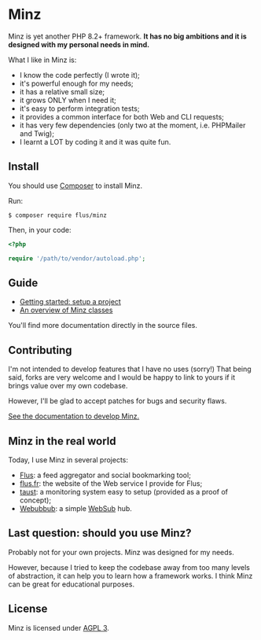 # Minz

Minz is yet another PHP 8.2+ framework. **It has no big ambitions and it is
designed with my personal needs in mind.**

What I like in Minz is:

- I know the code perfectly (I wrote it);
- it's powerful enough for my needs;
- it has a relative small size;
- it grows ONLY when I need it;
- it's easy to perform integration tests;
- it provides a common interface for both Web and CLI requests;
- it has very few dependencies (only two at the moment, i.e. PHPMailer and Twig);
- I learnt a LOT by coding it and it was quite fun.

## Install

You should use [Composer](https://getcomposer.org) to install Minz.

Run:

```console
$ composer require flus/minz
```

Then, in your code:

```php
<?php

require '/path/to/vendor/autoload.php';
```

## Guide

- [Getting started: setup a project](/docs/getting_started.md)
- [An overview of Minz classes](/docs/overview.md)

You'll find more documentation directly in the source files.

## Contributing

I'm not intended to develop features that I have no uses (sorry!) That being
said, forks are very welcome and I would be happy to link to yours if it brings
value over my own codebase.

However, I'll be glad to accept patches for bugs and security flaws.

[See the documentation to develop Minz.](/docs/development.md)

## Minz in the real world

Today, I use Minz in several projects:

- [Flus](https://github.com/flusio/Flus): a feed aggregator and social bookmarking tool;
- [flus.fr](https://github.com/flusio/flus.fr): the website of the Web service I provide for Flus;
- [taust](https://github.com/flusio/taust): a monitoring system easy to setup (provided as a proof of concept);
- [Webubbub](https://github.com/flusio/Webubbub): a simple [WebSub](https://www.w3.org/TR/websub/) hub.

## Last question: should you use Minz?

Probably not for your own projects. Minz was designed for my needs.

However, because I tried to keep the codebase away from too many levels of
abstraction, it can help you to learn how a framework works. I think Minz can
be great for educational purposes.

## License

Minz is licensed under [AGPL 3](./LICENSE.txt).
